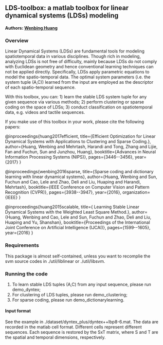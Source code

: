 ﻿## LDS-toolbox: a matlab toolbox for linear dynamical systems (LDSs) modeling

#### Authors: [Wenbing Huang](https://sites.google.com/site/wenbinghuangshomepage/)

### Overview

Linear Dynamical Systems (LDSs) are fundamental tools for modeling spatiotemporal data in various disciplines. 
Though rich in modeling, analyzing LDSs is not free of difficulty, mainly because LDSs do not comply with Euclidean geometry
and hence conventional learning techniques can not be applied directly. Specifically, LDSs apply parametric equations to model
the spatio-temporal data. The optimal system parameters (i.e. the system tuple (A,C)) learned from the input are employed as
the descriptor of each spatio-temporal sequence. 

With this toolbox, you can: 1) learn the stable LDS system tuple for any given sequence via various methods; 2) perform clustering or sparse coding on the space of LDSs; 3) conduct classification on spatiotemporal data, e.g. videos and tactile sequences.   

If you make use of this toolbox in your work, please cite the following papers:

   @inproceedings{huang2017efficient, 
         title={Efficient Optimization for Linear Dynamical Systems with Applications to Clustering and Sparse Coding.}, 
         author={Huang, Wenbing and Mehrtash, Harandi and Tong, Zhang and Lijie, Fan and Fuchun, Sun and Junzhou, Huang}, 
         booktitle={Advances in Neural Information Processing Systems (NIPS)}, 
         pages={3446--3456}, 
         year={2017} 
     } 

   @inproceedings{wenbing2016sparse, 
         title={Sparse coding and dictionary learning with linear dynamical systems}, 
         author={Huang, Wenbing and Sun, Fuchun and Cao, Lele and Zhao, Deli and Liu, Huaping and Harandi, Mehrtash}, 
         booktitle={IEEE Conference on Computer Vision and Pattern Recognition (CVPR)}, 
         pages={3938--3947}, 
         year={2016}, 
         organization={IEEE} 
     } 

   @inproceedings{huang2015scalable, 
         title={ Learning Stable Linear Dynamical Systems with the Weighted Least Square Method.}, 
         author={Huang, Wenbing and Cao, Lele and Sun, Fuchun and Zhao, Deli and Liu, Huaping and Yu, Shanshan}, 
         booktitle={Proceedings of the International Joint Conference on Artificial Intelligence (IJCAI)}, 
         pages={1599--1605}, 
         year={2016} 
     }

### Requirements
This package is almost self-contained, unless you want to recomplie the svm source codes in ./util/liblinear or ./util/libsvm.

### Running the code
1. To learn stable LDS tuples (A,C) from any input sequence, please run demo_dyntex;
2. For clustering of LDS tuples, please run demo_clustering;
3. For sparse coding, please run demo_dictionarylearning.

#### Input format
See the example in ./dataset/dyntex_plus/dyntex++lbp8-6.mat. The data are recorded in the matlab cell format. Different cells represent different sequences. Each sequence is restored by the SxT matrix, where S and T are the spatial and temporal dimensions, respectively.
